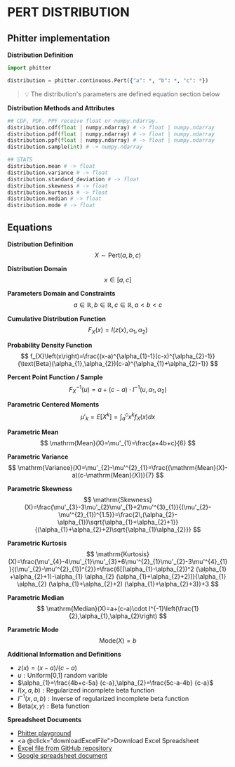 # PERT DISTRIBUTION

## Phitter implementation

**Distribution Definition**

```python
import phitter

distribution = phitter.continuous.Pert({"a": *, "b": *, "c": *})
```

> 💡 The distribution's parameters are defined equation section below

**Distribution Methods and Attributes**

```python
## CDF, PDF, PPF receive float or numpy.ndarray.
distribution.cdf(float | numpy.ndarray) # -> float | numpy.ndarray
distribution.pdf(float | numpy.ndarray) # -> float | numpy.ndarray
distribution.ppf(float | numpy.ndarray) # -> float | numpy.ndarray
distribution.sample(int) # -> numpy.ndarray

## STATS
distribution.mean # -> float
distribution.variance # -> float
distribution.standard_deviation # -> float
distribution.skewness # -> float
distribution.kurtosis # -> float
distribution.median # -> float
distribution.mode # -> float
```

## Equations

**Distribution Definition**
$$ X\sim\mathrm{Pert}\left(a,b,c\right) $$

**Distribution Domain**
$$ x\in\left[a,c\right] $$

**Parameters Domain and Constraints**
$$ a\in\mathbb{R}, b\in\mathbb{R}, c\in\mathbb{R}, a < b < c $$

**Cumulative Distribution Function**
$$ F_{X}\left(x\right)=I(z(x),\alpha_{1},\alpha_{2}) $$

**Probability Density Function**
$$ f_{X}\left(x\right)=\frac{(x-a)^{\alpha_{1}-1}(c-x)^{\alpha_{2}-1}} {\text{Beta}(\alpha_{1},\alpha_{2})(c-a)^{\alpha_{1}+\alpha_{2}-1}} $$

**Percent Point Function / Sample**
$$ F^{-1}_{X}\left(u\right)=a+(c-a)\cdot I^{-1}\left(u,\alpha_{1},\alpha_{2}\right) $$

**Parametric Centered Moments**
$$ \mu'_{k}=E[X^k]=\int_{a}^{c}x^{k}f_{X}\left(x\right)dx $$

**Parametric Mean**
$$ \mathrm{Mean}(X)=\mu'_{1}=\frac{a+4b+c}{6} $$

**Parametric Variance**
$$ \mathrm{Variance}(X)=\mu'_{2}-\mu'^{2}_{1}=\frac{(\mathrm{Mean}(X)-a)(c-\mathrm{Mean}(X))}{7} $$

**Parametric Skewness**
$$ \mathrm{Skewness}(X)=\frac{\mu'_{3}-3\mu'_{2}\mu'_{1}+2\mu'^{3}_{1}}{(\mu'_{2}-\mu'^{2}_{1})^{1.5}}=\frac{2\,(\alpha_{2}-\alpha_{1})\sqrt{\alpha_{1}+\alpha_{2}+1}}{(\alpha_{1}+\alpha_{2}+2)\sqrt{\alpha_{1}\alpha_{2}}} $$

**Parametric Kurtosis**
$$ \mathrm{Kurtosis}(X)=\frac{\mu'_{4}-4\mu'_{1}\mu'_{3}+6\mu'^{2}_{1}\mu'_{2}-3\mu'^{4}_{1}}{(\mu'_{2}-\mu'^{2}_{1})^{2}}=\frac{6[(\alpha_{1}-\alpha_{2})^2 (\alpha_{1} +\alpha_{2}+1)-\alpha_{1} \alpha_{2} (\alpha_{1}+\alpha_{2}+2)]}{\alpha_{1} \alpha_{2} (\alpha_{1}+\alpha_{2}+2) (\alpha_{1}+\alpha_{2}+3)}+3 $$

**Parametric Median**
$$ \mathrm{Median}(X)=a+(c-a)\cdot I^{-1}\left(\frac{1}{2},\alpha_{1},\alpha_{2}\right) $$

**Parametric Mode**
$$ \mathrm{Mode}(X)=b $$

**Additional Information and Definitions**
- $z\left(x\right)=\left(x-a\right)/\left(c-a\right)$
- $u:\text{Uniform[0,1] random varible}$
- $\alpha_{1}=\frac{4b+c-5a} {c-a},\alpha_{2}=\frac{5c-a-4b} {c-a}$
- $I\left(x,a,b\right):\text{Regularized incomplete beta function}$
- $I^{-1}\left(x,a,b\right):\text{Inverse of regularized incomplete beta function}$
- $\text{Beta}\left(x,y\right):\text{Beta function}$

**Spreadsheet Documents**

-   [Phitter playground](https://phitter.io/distributions/continuous/pert)
-   <a @click="downloadExcelFile">Download Excel Spreadsheet</a>
-   [Excel file from GitHub repository](https://github.com/phitterio/phitter-files/blob/main/continuous/pert.xlsx)
-   [Google spreadsheet document](https://docs.google.com/spreadsheets/d/1NeKJKq4D_BB-ouefgJ35FzcORA7fH1OQwC5dCZKI_38)

<script setup>
const downloadExcelFile = function() {
    const fileId = "pert";
    const url = `https://raw.githubusercontent.com/phitterio/phitter-files/main/continuous/${fileId}.xlsx`;
    const link = document.createElement("a");
    link.href = url;
    link.setAttribute("download", `${fileId}.xlsx`);
    document.body.appendChild(link);
    link.click();
    document.body.removeChild(link);
};
</script>

<style module>
a {
  cursor: pointer;
}
</style>

    